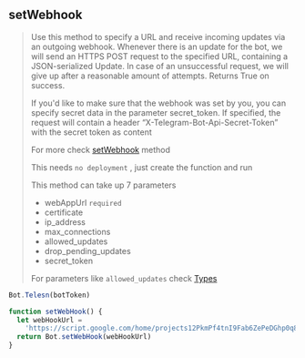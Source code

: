## setWebhook

> Use this method to specify a URL and receive incoming updates via an outgoing webhook. Whenever there is an update for the bot, we will send an HTTPS POST request to the specified URL, containing a JSON-serialized Update. In case of an unsuccessful request, we will give up after a reasonable amount of attempts. Returns True on success.
>
> If you'd like to make sure that the webhook was set by you, you can specify secret data in the parameter secret_token. If specified, the request will contain a header “X-Telegram-Bot-Api-Secret-Token” with the secret token as content
>
> For more check [setWebhook](https://core.telegram.org/bots/api#setwebhook) method
>
> This needs `no deployment` , just create the function and run
>
> This method can take up 7 parameters
>
> - webAppUrl `required`
> - certificate
> - ip_address
> - max_connections
> - allowed_updates
> - drop_pending_updates
> - secret_token
>
> For parameters like `allowed_updates` check [Types](https://github.com/abdiu34567/telesn.js/tree/main/Docs/Types)

```js
Bot.Telesn(botToken)

function setWebHook() {
  let webHookUrl =
    'https://script.google.com/home/projects12PkmPf4tnI9Fab6ZePeDGhp0q8lYUyLStfbuwfm2FuFIgRblxLdw'
  return Bot.setWebHook(webHookUrl)
}
```
